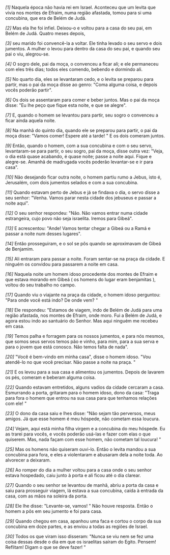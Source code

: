 *[1]* Naquela época não havia rei em Israel. Aconteceu que um levita que vivia nos montes de Efraim, numa região afastada, tomou para si uma concubina, que era de Belém de Judá.

*[2]* Mas ela lhe foi infiel. Deixou-o e voltou para a casa do seu pai, em Belém de Judá. Quatro meses depois,

*[3]* seu marido foi convencê-la a voltar. Ele tinha levado o seu servo e dois jumentos. A mulher o levou para dentro da casa do seu pai, e quando seu pai o viu, alegrou-se.

*[4]* O sogro dele, pai da moça, o convenceu a ficar ali; e ele permaneceu com eles três dias; todos eles comendo, bebendo e dormindo ali.

*[5]* No quarto dia, eles se levantaram cedo, e o levita se preparou para partir, mas o pai da moça disse ao genro: "Coma alguma coisa, e depois vocês poderão partir".

*[6]* Os dois se assentaram para comer e beber juntos. Mas o pai da moça disse: "Eu lhe peço que fique esta noite, e que se alegre".

*[7]* E, quando o homem se levantou para partir, seu sogro o convenceu a ficar ainda aquela noite.

*[8]* Na manhã do quinto dia, quando ele se preparou para partir, o pai da moça disse: "Vamos comer! Espere até a tarde! " E os dois comeram juntos.

*[9]* Então, quando o homem, com a sua concubina e com o seu servo, levantaram-se para partir, o seu sogro, pai da moça, disse outra vez: "Veja, o dia está quase acabando, é quase noite; passe a noite aqui. Fique e alegre-se. Amanhã de madrugada vocês poderão levantar-se e ir para casa".

*[10]* Não desejando ficar outra noite, o homem partiu rumo a Jebus, isto é, Jerusalém, com dois jumentos selados e com a sua concubina.

*[11]* Quando estavam perto de Jebus e já se findava o dia, o servo disse a seu senhor: "Venha. Vamos parar nesta cidade dos jebuseus e passar a noite aqui".

*[12]* O seu senhor respondeu: "Não. Não vamos entrar numa cidade estrangeira, cujo povo não seja israelita. Iremos para Gibeá".

*[13]* E acrescentou: "Ande! Vamos tentar chegar a Gibeá ou a Ramá e passar a noite num desses lugares".

*[14]* Então prosseguiram, e o sol se pôs quando se aproximavam de Gibeá de Benjamim.

*[15]* Ali entraram para passar a noite. Foram sentar-se na praça da cidade. E ninguém os convidou para passarem a noite em casa.

*[16]* Naquela noite um homem idoso procedente dos montes de Efraim e que estava morando em Gibeá ( os homens do lugar eram benjamitas ), voltou do seu trabalho no campo.

*[17]* Quando viu o viajante na praça da cidade, o homem idoso perguntou: "Para onde você está indo? De onde vem? "

*[18]* Ele respondeu: "Estamos de viagem, indo de Belém de Judá para uma região afastada, nos montes de Efraim, onde moro. Fui a Belém de Judá, e agora estou indo ao santuário do Senhor. Mas aqui ninguém me recebeu em casa.

*[19]* Temos palha e forragem para os nossos jumentos, e para nós mesmos, que somos seus servos temos pão e vinho, para mim, para a sua serva e para o jovem que está conosco. Não temos falta de nada".

*[20]* "Você é bem-vindo em minha casa", disse o homem idoso. "Vou atendê-lo no que você precisar. Não passe a noite na praça. "

*[21]* E os levou para a sua casa e alimentou os jumentos. Depois de lavarem os pés, comeram e beberam alguma coisa.

*[22]* Quando estavam entretidos, alguns vadios da cidade cercaram a casa. Esmurrando a porta, gritaram para o homem idoso, dono da casa: "Traga para fora o homem que entrou na sua casa para que tenhamos relações com ele! "

*[23]* O dono da casa saiu e lhes disse: "Não sejam tão perversos, meus amigos. Já que esse homem é meu hóspede, não cometam essa loucura.

*[24]* Vejam, aqui está minha filha virgem e a concubina do meu hóspede. Eu as trarei para vocês, e vocês poderão usá-las e fazer com elas o que quiserem. Mas, nada façam com esse homem, não cometam tal loucura! "

*[25]* Mas os homens não quiseram ouvi-lo. Então o levita mandou a sua concubina para fora, e eles a violentaram e abusaram dela a noite toda. Ao alvorecer a deixaram.

*[26]* Ao romper do dia a mulher voltou para a casa onde o seu senhor estava hospedado, caiu junto à porta e ali ficou até o dia clarear.

*[27]* Quando o seu senhor se levantou de manhã, abriu a porta da casa e saiu para prosseguir viagem, lá estava a sua concubina, caída à entrada da casa, com as mãos na soleira da porta.

*[28]* Ele lhe disse: "Levante-se, vamos! " Não houve resposta. Então o homem a pôs em seu jumento e foi para casa.

*[29]* Quando chegou em casa, apanhou uma faca e cortou o corpo da sua concubina em doze partes, e as enviou a todas as regiões de Israel.

*[30]* Todos os que viram isso disseram: "Nunca se viu nem se fez uma coisa dessas desde o dia em que os israelitas saíram do Egito. Pensem! Reflitam! Digam o que se deve fazer! "

